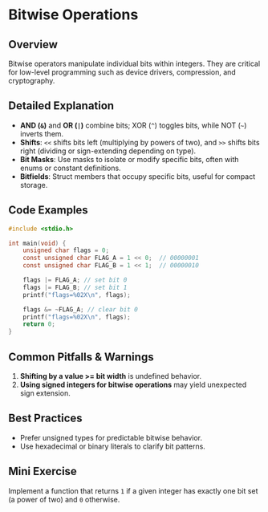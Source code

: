 # Bitwise Operations

## Overview
Bitwise operators manipulate individual bits within integers. They are critical for low-level programming such as device drivers, compression, and cryptography.

## Detailed Explanation
- **AND (`&`)** and **OR (`|`)** combine bits; XOR (`^`) toggles bits, while NOT (`~`) inverts them.
- **Shifts**: `<<` shifts bits left (multiplying by powers of two), and `>>` shifts bits right (dividing or sign-extending depending on type).
- **Bit Masks**: Use masks to isolate or modify specific bits, often with enums or constant definitions.
- **Bitfields**: Struct members that occupy specific bits, useful for compact storage.

## Code Examples
```c
#include <stdio.h>

int main(void) {
    unsigned char flags = 0;
    const unsigned char FLAG_A = 1 << 0;  // 00000001
    const unsigned char FLAG_B = 1 << 1;  // 00000010

    flags |= FLAG_A; // set bit 0
    flags |= FLAG_B; // set bit 1
    printf("flags=%02X\n", flags);

    flags &= ~FLAG_A; // clear bit 0
    printf("flags=%02X\n", flags);
    return 0;
}
```

## Common Pitfalls & Warnings
1. **Shifting by a value >= bit width** is undefined behavior.
2. **Using signed integers for bitwise operations** may yield unexpected sign extension.

## Best Practices
- Prefer unsigned types for predictable bitwise behavior.
- Use hexadecimal or binary literals to clarify bit patterns.

## Mini Exercise
Implement a function that returns `1` if a given integer has exactly one bit set (a power of two) and `0` otherwise.
